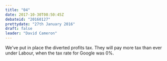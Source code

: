 ```yaml
---
title: "04"
date: 2017-10-30T08:50:45Z
debateid: "20160127"
prettydate: "27th January 2016"
draft: false
leader: "David Cameron"
---
```


We've put in place the diverted profits tax. They will pay more tax than ever under Labour, when the tax rate for Google was 0%.